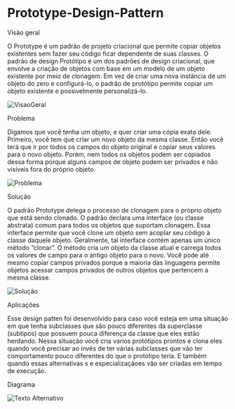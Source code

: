 # Prototype-Design-Pattern

Visão geral

O Prototype é um padrão de projeto criacional que permite copiar objetos existentes sem fazer seu código ficar dependente de suas classes.
O padrão de design Protótipo é um dos padrões de design criacional, que envolve a criação de objetos com base em um modelo de um objeto existente por meio de clonagem. Em vez de criar uma nova instância de um objeto do zero e configurá-lo, o padrão de protótipo permite copiar um objeto existente e possivelmente personalizá-lo.

![VisaoGeral](https://refactoring.guru/images/patterns/content/prototype/prototype.png?id=e912b1ada20bbf7b2ffc09e93b9fab20)

Problema

Digamos que você tenha um objeto, e quer criar uma cópia exata dele. Primeiro, você tem que criar um novo objeto da mesma classe. Então você terá que ir por todos os campos do objeto original e copiar seus valores para o novo objeto. 
Porém, nem todos os objetos podem ser copiados dessa forma porque alguns campos de objeto podem ser privados e não visíveis fora do próprio objeto.

 ![Problema](https://refactoring.guru/images/patterns/content/prototype/prototype-comic-1-en.png?id=4cc45ae42e26cc9533a6ac540713d1fa)

Solução

O padrão Prototype delega o processo de clonagem para o próprio objeto que está sendo clonado. O padrão declara uma interface (ou classe abstrata) comum para todos os objetos que suportam clonagem. Essa interface permite que você clone um objeto sem acoplar seu código à classe daquele objeto. Geralmente, tal interface contém apenas um único método “clonar”.
O método cria um objeto da classe atual e carrega todos os valores de campo para o antigo objeto para o novo. Você pode até mesmo copiar campos privados porque a maioria das linguagens permite objetos acessar campos privados de outros objetos que pertencem a mesma classe.

![Solução](https://refactoring.guru/images/patterns/content/prototype/prototype-comic-2-en.png?id=e1df2dc39404c5eb2d485b7ae7c9914f)

Aplicações

Esse design patten foi desenvolvido para caso você esteja em uma situação em  que tenha subclasses que são pouco diferentes da superclasse (subtipos) que possuem pouca diferença da classe que eles estão herdando. 
Nessa situação você cria varios protótipos prontos e clona eles quando você precisar  ao invés de ter várias subclasses que vão ter comportamento pouco diferentes do que o protótipo teria. E também quando essas alternativas s e especializaçãoes vão ser criadas em tempo de execução.

Diagrama

![Texto Alternativo](https://refactoring.guru/images/patterns/diagrams/prototype/example.png?id=47bc6c1058cb100b81e675b5ca6bda6c)

